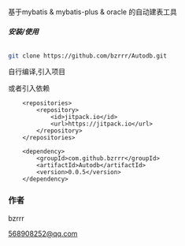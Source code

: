 ## 

基于mybatis & mybatis-plus & oracle 的自动建表工具

###### **安装/使用**

```sh
git clone https://github.com/bzrrr/Autodb.git
```
自行编译,引入项目

或者引入依赖
```
    <repositories>
        <repository>
            <id>jitpack.io</id>
            <url>https://jitpack.io</url>
        </repository>
    </repositories>

    <dependency>
        <groupId>com.github.bzrrr</groupId>
        <artifactId>Autodb</artifactId>
        <version>0.0.5</version>
    </dependency>
```

### 作者
bzrrr

568908252@qq.com


